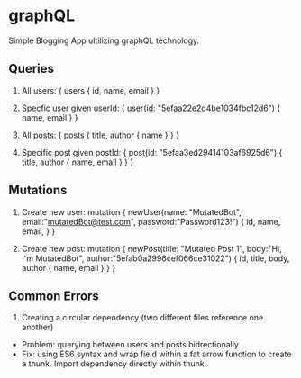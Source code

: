 # graphQL

Simple Blogging App ultilizing graphQL technology.

## Queries
1. All users:
{
  users {
    id,
    name,
    email
  }
}

2. Specfic user given userId:
{
  user(id: "5efaa22e2d4be1034fbc12d6") {
    name,
    email
  }
}

3. All posts:
{
  posts {
    title,
    author {
      name
    }
  }
}

4. Specific post given postId:
{
  post(id: "5efaa3ed29414103af6925d6") {
    title,
    author {
      name,
      email
    }
  }
}

## Mutations
1. Create new user:
mutation {
  newUser(name: "MutatedBot", email:"mutatedBot@test.com", password:"Password123!") {
    id,
    name,
    email,
  }
}

2. Create new post:
mutation {
  newPost(title: "Mutated Post 1", body:"Hi, I'm MutatedBot", author:"5efab0a2996cef066ce31022") {
    id,
    title,
    body,
    author {
      name,
      email
    }
  }
}

## Common Errors
1. Creating a circular dependency (two different files reference one another)
  - Problem: querying between users and posts bidrectionally
  - Fix: using ES6 syntax and wrap field within a fat arrow function to create a thunk. Import dependency directly within thunk.